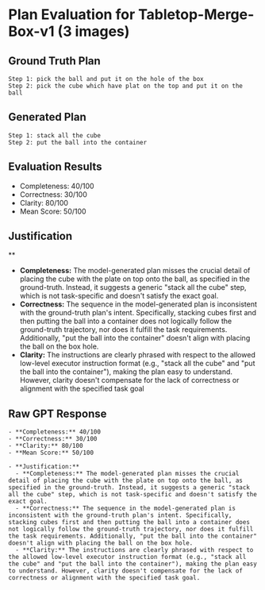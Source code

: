 # Plan Evaluation for Tabletop-Merge-Box-v1 (3 images)

## Ground Truth Plan
```
Step 1: pick the ball and put it on the hole of the box
Step 2: pick the cube which have plat on the top and put it on the ball
```

## Generated Plan
```
Step 1: stack all the cube
Step 2: put the ball into the container
```

## Evaluation Results
- Completeness: 40/100
- Correctness: 30/100
- Clarity: 80/100
- Mean Score: 50/100

## Justification
**  
  - **Completeness:** The model-generated plan misses the crucial detail of placing the cube with the plate on top onto the ball, as specified in the ground-truth. Instead, it suggests a generic "stack all the cube" step, which is not task-specific and doesn't satisfy the exact goal.  
  - **Correctness:** The sequence in the model-generated plan is inconsistent with the ground-truth plan's intent. Specifically, stacking cubes first and then putting the ball into a container does not logically follow the ground-truth trajectory, nor does it fulfill the task requirements. Additionally, "put the ball into the container" doesn't align with placing the ball on the box hole.  
  - **Clarity:** The instructions are clearly phrased with respect to the allowed low-level executor instruction format (e.g., "stack all the cube" and "put the ball into the container"), making the plan easy to understand. However, clarity doesn't compensate for the lack of correctness or alignment with the specified task goal

## Raw GPT Response
```
- **Completeness:** 40/100  
- **Correctness:** 30/100  
- **Clarity:** 80/100  
- **Mean Score:** 50/100  

- **Justification:**  
  - **Completeness:** The model-generated plan misses the crucial detail of placing the cube with the plate on top onto the ball, as specified in the ground-truth. Instead, it suggests a generic "stack all the cube" step, which is not task-specific and doesn't satisfy the exact goal.  
  - **Correctness:** The sequence in the model-generated plan is inconsistent with the ground-truth plan's intent. Specifically, stacking cubes first and then putting the ball into a container does not logically follow the ground-truth trajectory, nor does it fulfill the task requirements. Additionally, "put the ball into the container" doesn't align with placing the ball on the box hole.  
  - **Clarity:** The instructions are clearly phrased with respect to the allowed low-level executor instruction format (e.g., "stack all the cube" and "put the ball into the container"), making the plan easy to understand. However, clarity doesn't compensate for the lack of correctness or alignment with the specified task goal.
```
